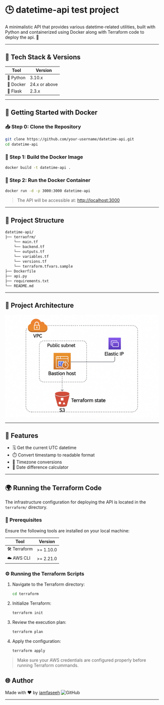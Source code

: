 # 🕒 datetime-api test project

A minimalistic API that provides various datetime-related utilities, built with Python and containerized using Docker along with Terraform code to deploy the api. 🚀

---

## 🔧 Tech Stack & Versions

| Tool       | Version       |
|------------|---------------|
| 🐍 Python  | 3.10.x        |
| 🐳 Docker  | 24.x or above |
| 🧪 Flask   | 2.3.x         |

---

## 🚀 Getting Started with Docker

### 📥 Step 0: Clone the Repository

```bash
git clone https://github.com/your-username/datetime-api.git
cd datetime-api
```

### 🧱 Step 1: Build the Docker Image

```bash
docker build -t datetime-api .
```

### 🧪 Step 2: Run the Docker Container

```bash
docker run -d -p 3000:3000 datetime-api
```

> The API will be accessible at: [http://localhost:3000](http://localhost:3000)

---

## 📁 Project Structure

```plaintext
datetime-api/
├── terraofrm/
    └── main.tf
    └── backend.tf
    └── outputs.tf
    └── variables.tf
    └── versions.tf
    └── terraform.tfvars.sample
├── Dockerfile
├── api.py
├── requirements.txt
└── README.md
```

---

## 📁 Project Architecture

![Image](image.png)

---

## 🧠 Features

- 🗓️ Get the current UTC datetime
- ⏱️ Convert timestamp to readable format
- 🔁 Timezone conversions
- 📆 Date difference calculator

---



## 🌍 Running the Terraform Code

The infrastructure configuration for deploying the API is located in the `terraform/` directory.

### 🧰 Prerequisites

Ensure the following tools are installed on your local machine:

| Tool        | Version       |
|-------------|---------------|
| 🛠️ Terraform | >= 1.10.0       |
| ☁️ AWS CLI   | >= 2.21.0      |

### ⚙️ Running the Terraform Scripts

1. Navigate to the Terraform directory:
   ```bash
   cd terraform
   ```

2. Initialize Terraform:
   ```bash
   terraform init
   ```

3. Review the execution plan:
   ```bash
   terraform plan
   ```

4. Apply the configuration:
   ```bash
   terraform apply
   ```

> Make sure your AWS credentials are configured properly before running Terraform commands.

## 🌐 Author

Made with ❤️ by [iamfaseeh](https://github.com/iamfaseeh) ![GitHub](https://img.shields.io/badge/GitHub-iamfaseeh-181717?style=flat&logo=github)

---